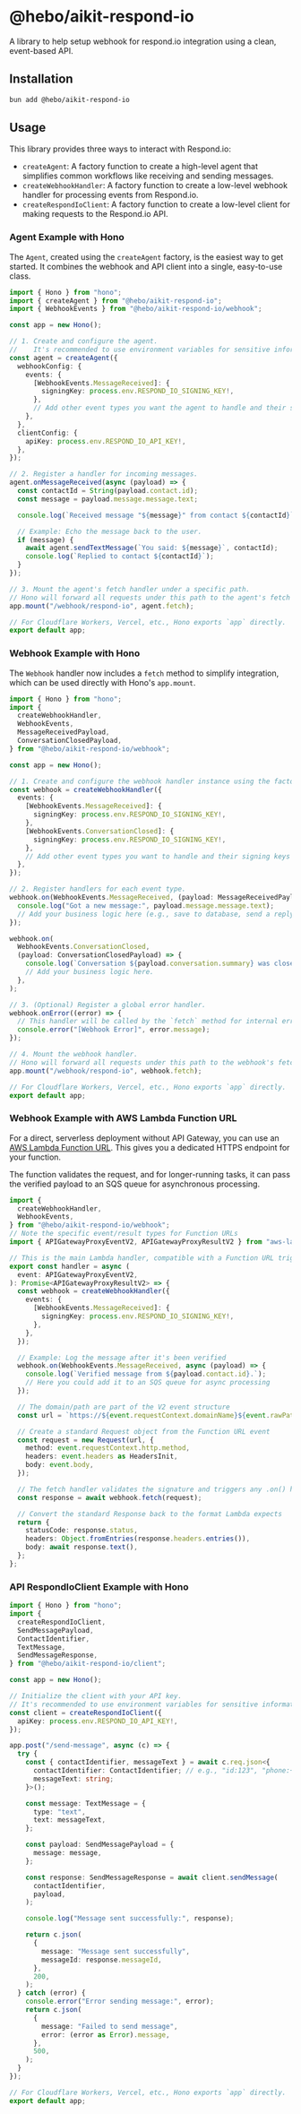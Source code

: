 # @hebo/aikit-respond-io

A library to help setup webhook for respond.io integration using a clean, event-based API.

## Installation

```bash
bun add @hebo/aikit-respond-io
```

## Usage

This library provides three ways to interact with Respond.io:

- `createAgent`: A factory function to create a high-level agent that simplifies common workflows like receiving and sending messages.
- `createWebhookHandler`: A factory function to create a low-level webhook handler for processing events from Respond.io.
- `createRespondIoClient`: A factory function to create a low-level client for making requests to the Respond.io API.

### Agent Example with Hono

The `Agent`, created using the `createAgent` factory, is the easiest way to get started. It combines the webhook and API client into a single, easy-to-use class.

```ts
import { Hono } from "hono";
import { createAgent } from "@hebo/aikit-respond-io";
import { WebhookEvents } from "@hebo/aikit-respond-io/webhook";

const app = new Hono();

// 1. Create and configure the agent.
//    It's recommended to use environment variables for sensitive information.
const agent = createAgent({
  webhookConfig: {
    events: {
      [WebhookEvents.MessageReceived]: {
        signingKey: process.env.RESPOND_IO_SIGNING_KEY!,
      },
      // Add other event types you want the agent to handle and their signing keys
    },
  },
  clientConfig: {
    apiKey: process.env.RESPOND_IO_API_KEY!,
  },
});

// 2. Register a handler for incoming messages.
agent.onMessageReceived(async (payload) => {
  const contactId = String(payload.contact.id);
  const message = payload.message.message.text;

  console.log(`Received message "${message}" from contact ${contactId}`);

  // Example: Echo the message back to the user.
  if (message) {
    await agent.sendTextMessage(`You said: ${message}`, contactId);
    console.log(`Replied to contact ${contactId}`);
  }
});

// 3. Mount the agent's fetch handler under a specific path.
// Hono will forward all requests under this path to the agent's fetch handler.
app.mount("/webhook/respond-io", agent.fetch);

// For Cloudflare Workers, Vercel, etc., Hono exports `app` directly.
export default app;
```

### Webhook Example with Hono

The `Webhook` handler now includes a `fetch` method to simplify integration, which can be used directly with Hono's `app.mount`.

```ts
import { Hono } from "hono";
import {
  createWebhookHandler,
  WebhookEvents,
  MessageReceivedPayload,
  ConversationClosedPayload,
} from "@hebo/aikit-respond-io/webhook";

const app = new Hono();

// 1. Create and configure the webhook handler instance using the factory function.
const webhook = createWebhookHandler({
  events: {
    [WebhookEvents.MessageReceived]: {
      signingKey: process.env.RESPOND_IO_SIGNING_KEY!,
    },
    [WebhookEvents.ConversationClosed]: {
      signingKey: process.env.RESPOND_IO_SIGNING_KEY!,
    },
    // Add other event types you want to handle and their signing keys
  },
});

// 2. Register handlers for each event type.
webhook.on(WebhookEvents.MessageReceived, (payload: MessageReceivedPayload) => {
  console.log("Got a new message:", payload.message.message.text);
  // Add your business logic here (e.g., save to database, send a reply).
});

webhook.on(
  WebhookEvents.ConversationClosed,
  (payload: ConversationClosedPayload) => {
    console.log(`Conversation ${payload.conversation.summary} was closed.`);
    // Add your business logic here.
  },
);

// 3. (Optional) Register a global error handler.
webhook.onError((error) => {
  // This handler will be called by the `fetch` method for internal errors.
  console.error("[Webhook Error]", error.message);
});

// 4. Mount the webhook handler.
// Hono will forward all requests under this path to the webhook's fetch handler.
app.mount("/webhook/respond-io", webhook.fetch);

// For Cloudflare Workers, Vercel, etc., Hono exports `app` directly.
export default app;
```

### Webhook Example with AWS Lambda Function URL

For a direct, serverless deployment without API Gateway, you can use an [AWS Lambda Function URL](https://docs.aws.amazon.com/lambda/latest/dg/lambda-urls.html). This gives you a dedicated HTTPS endpoint for your function.

The function validates the request, and for longer-running tasks, it can pass the verified payload to an SQS queue for asynchronous processing.

```ts
import {
  createWebhookHandler,
  WebhookEvents,
} from "@hebo/aikit-respond-io/webhook";
// Note the specific event/result types for Function URLs
import { APIGatewayProxyEventV2, APIGatewayProxyResultV2 } from "aws-lambda";

// This is the main Lambda handler, compatible with a Function URL trigger
export const handler = async (
  event: APIGatewayProxyEventV2,
): Promise<APIGatewayProxyResultV2> => {
  const webhook = createWebhookHandler({
    events: {
      [WebhookEvents.MessageReceived]: {
        signingKey: process.env.RESPOND_IO_SIGNING_KEY!,
      },
    },
  });

  // Example: Log the message after it's been verified
  webhook.on(WebhookEvents.MessageReceived, async (payload) => {
    console.log(`Verified message from ${payload.contact.id}.`);
    // Here you could add it to an SQS queue for async processing
  });

  // The domain/path are part of the V2 event structure
  const url = `https://${event.requestContext.domainName}${event.rawPath}`;

  // Create a standard Request object from the Function URL event
  const request = new Request(url, {
    method: event.requestContext.http.method,
    headers: event.headers as HeadersInit,
    body: event.body,
  });

  // The fetch handler validates the signature and triggers any .on() handlers
  const response = await webhook.fetch(request);

  // Convert the standard Response back to the format Lambda expects
  return {
    statusCode: response.status,
    headers: Object.fromEntries(response.headers.entries()),
    body: await response.text(),
  };
};
```

### API RespondIoClient Example with Hono

```ts
import { Hono } from "hono";
import {
  createRespondIoClient,
  SendMessagePayload,
  ContactIdentifier,
  TextMessage,
  SendMessageResponse,
} from "@hebo/aikit-respond-io/client";

const app = new Hono();

// Initialize the client with your API key.
// It's recommended to use environment variables for sensitive information.
const client = createRespondIoClient({
  apiKey: process.env.RESPOND_IO_API_KEY!,
});

app.post("/send-message", async (c) => {
  try {
    const { contactIdentifier, messageText } = await c.req.json<{
      contactIdentifier: ContactIdentifier; // e.g., "id:123", "phone:+1234567890"
      messageText: string;
    }>();

    const message: TextMessage = {
      type: "text",
      text: messageText,
    };

    const payload: SendMessagePayload = {
      message: message,
    };

    const response: SendMessageResponse = await client.sendMessage(
      contactIdentifier,
      payload,
    );

    console.log("Message sent successfully:", response);

    return c.json(
      {
        message: "Message sent successfully",
        messageId: response.messageId,
      },
      200,
    );
  } catch (error) {
    console.error("Error sending message:", error);
    return c.json(
      {
        message: "Failed to send message",
        error: (error as Error).message,
      },
      500,
    );
  }
});

// For Cloudflare Workers, Vercel, etc., Hono exports `app` directly.
export default app;
```
